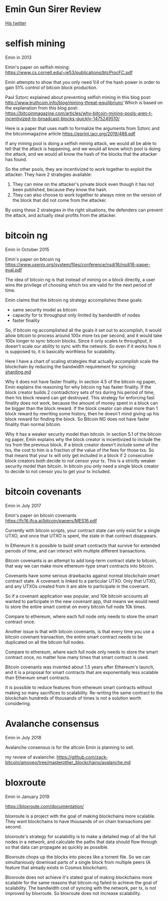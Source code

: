 Emin Gun Sirer Review
========

[His twitter](https://twitter.com/el33th4xor)

selfish mining
========

Emin in 2013

Emin's paper on selfish mining: https://www.cs.cornell.edu/~ie53/publications/btcProcFC.pdf

Emin attempts to show that you only need 1/4 of the hash power in order to gain 51% control of bitcoin block production.

Paul Sztorc explained about preventing selfish mining in this blog post: http://www.truthcoin.info/blog/mining-threat-equilibrium/
Which is based on the explanation from this blog post: https://bitcoinmagazine.com/articles/why-bitcoin-mining-pools-aren-t-incentivized-to-broadcast-blocks-quickly-1475249510/

Here is a paper that uses math to formalize the arguments from Sztorc and the bitcoinmagazine article https://eprint.iacr.org/2019/486.pdf

If any mining pool is doing a selfish mining attack, we would all be able to tell that the attack is happening, and we would all know which pool is doing the attack, and we would all know the hash of the blocks that the attacker has found.

So the other pools, they are incentivized to work together to exploit the attacker. They have 2 strategies available:
1) They can mine on the attacker's private block even though it has not been published, because they know the hash.
2) They can also choose to work together to always mine on the version of the block that did not come from the attacker.

By using these 2 strategies in the right situations, the defenders can prevent the attack, and actually steal profits from the attacker.

bitcoin ng
========

Emin in October 2015

Emin's paper on bitcoin ng https://www.usenix.org/system/files/conference/nsdi16/nsdi16-paper-eyal.pdf

The idea of bitcoin ng is that instead of mining on a block directly, a user wins the privilege of choosing which txs are valid for the next period of time.

Emin claims that the bitcoin ng strategy accomplishes these goals:
* same security model as bitcoin
* capacity for tx throughput only limited by bandwidth of nodes
* faster finality

So, if bitcoin ng accomplished all the goals it set out to accomplish, it would allow bitcoin to process around 100x more txs per second, and it would take 100x longer to sync bitcoin blocks.
Since it only scales tx throughput, it doesn't scale our ability to sync with the network. So even if it works how it is supposed to, it is basically worthless for scalability.

Here I have a chart of scaling strategies that actually accomplish scale the blockchain by reducing the bandwidth requirement for syncing: [sharding.md](/other_blockchains/sharding.md)


Why it does not have faster finality.
In section 4.5 of the bitcoin ng paper, Emin explains the reasoning for why bitcoin ng has faster finality. If the block creator builds 2 contradictory sets of txs during his period of time, then his block reward can get destroyed.
This strategy for enforcing fast finality does not work, because the amount of money spent in a block can be bigger than the block reward. If the block creator can steal more than 1 block reward by rewriting some history, then he doesn't mind giving up his block reward for finding the block.
So Bitcoin NG does not have faster finality than normal bitcoin.

Why it has a weaker security model than bitcoin.
In section 5.1 of the bitcoin ng paper, Emin explains why the block creator is incentivized to include the txs from the previous block. If a block creator doesn't include some of the txs, the cost to him is a fraction of the value of the fees for those txs.
So that means that your tx will only get included in a block if 2 consecutive block creators both decide to not censor your tx.
This is a strictly weaker security model than bitcoin.
In bitcoin you only need a single block creator to decide to not censor you to get your tx included.


bitcoin covenants
========

Emin in July 2017

Emin's paper on bitcoin covenants https://fc16.ifca.ai/bitcoin/papers/MES16.pdf

Currently with bitcoin scripts, your contract state can only exist for a single UTXO, and once that UTXO is spent, the state in that contract disappears.

In Ethereum it is possible to build smart contracts that survive for extended periods of time, and can interact with multiple different transactions.

Bitcoin covenants is an attempt to add long-term contract state to bitcoin, that way we can make more ethereum-type smart contracts into bitcoin.

Covenants have some serious drawbacks against normal blockchain smart contract state.
A covenant is linked to a particular UTXO. Only that UTXO, and any UTXOs created from it are able to participate in the covenant.

So if a covenant application was popular, and 10k bitcoin accounts all wanted to participate in the new covenant app, that means we would need to store the entire smart contrat on every bitcoin full node 10k times.

Compare to ethereum, where each full node only needs to store the smart contract once.

Another issue is that with bitcoin covenants, is that every time you use a bitcoin covenant transaction, the entire smart contract needs to be duplicated on all the bitcoin full nodes.

Compare to ethereum, where each full node only needs to store the smart contract once, no matter how many times that smart contract is used.

Bitcoin covenants was invented about 1.5 years after Ethereum's launch, and it is a proposal for smart contracts that are exponentially less scalable than Ethereum smart contracts.

It is possible to reduce features from ethereum smart contracts without making so many sacrifices to scalability.
Re-writing the same contract to the blockchain hundreds of thousands of times is not a solution worth considering.

Avalanche consensus
========

Emin in July 2018

Avalanche consensus is for the altcoin Emin is planning to sell.

my review of avalanche: https://github.com/zack-bitcoin/amoveo/tree/masterother_blockchains/avalanche.md

bloxroute
========

Emin in January 2019

https://bloxroute.com/documentation/

bloxroute is a project with the goal of making blockchains more scalable. They want blockchains to have thousands of on chain transactions per second.

bloxroute's strategy for scalability is to make a detailed map of all the full nodes in a network, and calculate the paths that data should flow through so that data can propagate as quickly as possible.

Bloxroute chops up the blocks into pieces like a torrent file. So we can simultaniously download parts of a single block from multiple peers (A feature that already exists in Cosmos blockchain).

Bloxroute does not achieve it's stated goal of making blockchains more scalable for the same reasons that bitcoin-ng failed to achieve the goal of scalability.
The bandwidth cost of syncing with the network, per tx, is not improved by bloxroute. So bloxroute does not increase scalability.

